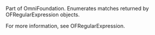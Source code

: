 Part of OmniFoundation.  Enumerates matches returned by OFRegularExpression objects.

For more information, see OFRegularExpression.
